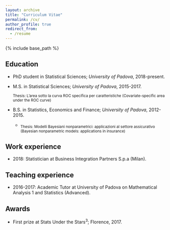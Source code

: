 ```yaml
---
layout: archive
title: "Curriculum Vitae"
permalink: /cv/
author_profile: true
redirect_from:
  - /resume
---
```


{% include base_path %}

Education
------
* PhD student in Statistical Sciences; _University of Padova_, 2018-present.
* M.S. in Statistical Sciences; _University of Padova_, 2015-2017.

  <sub> Thesis: L’area sotto la curva ROC specifica per caratteristiche 
  (Covariate-specific area under the ROC curve)</sub>
* B.S. in Statistics, Economics and Finance; _University of Padova_, 2012-2015.
  * <sub>Thesis: Modelli Bayesiani nonparametrici: applicazioni al settore assicurativo
  (Bayesian nonparametric models: applications in insurance)</sub>

Work experience
------
* 2018: Statistician at Business Integration Partners S.p.a (Milan).
  
Teaching experience
------
* 2016-2017: Academic Tutor at University of Padova on Mathematical Analysis 1 and Statistics (Advanced).

Awards
------
* First prize at Stats Under the Stars<sup>3</sup>; Florence, 2017.

